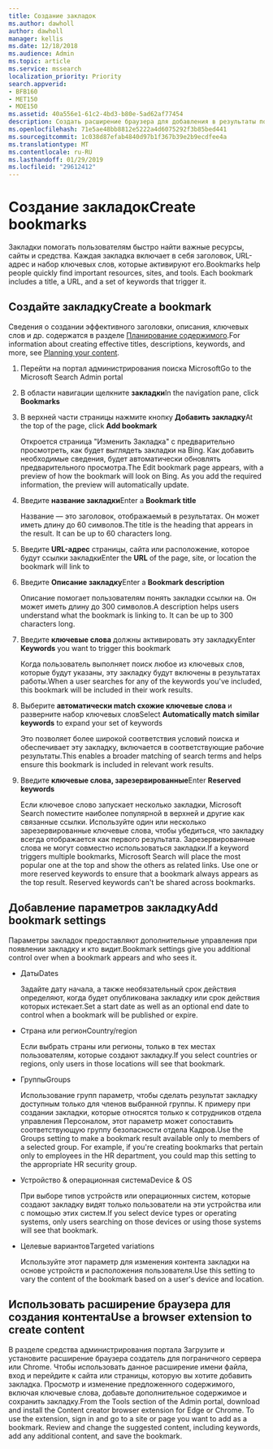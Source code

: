 ```yaml
---
title: Создание закладок
ms.author: dawholl
author: dawholl
manager: kellis
ms.date: 12/18/2018
ms.audience: Admin
ms.topic: article
ms.service: mssearch
localization_priority: Priority
search.appverid:
- BFB160
- MET150
- MOE150
ms.assetid: 40a556e1-61c2-4bd3-b80e-5ad62af77454
description: Создать расширение браузера для добавления в результаты поиска Microsoft рабочих закладки или пользователя
ms.openlocfilehash: 71e5ae48bb8812e5222a4d6075292f3b85bed441
ms.sourcegitcommit: 1c038d87efab4840d97b1f367b39e2b9ecdfee4a
ms.translationtype: MT
ms.contentlocale: ru-RU
ms.lasthandoff: 01/29/2019
ms.locfileid: "29612412"
---
```

# <a name="create-bookmarks"></a><span data-ttu-id="183a0-103">Создание закладок</span><span class="sxs-lookup"><span data-stu-id="183a0-103">Create bookmarks</span></span>

<span data-ttu-id="183a0-p101">Закладки помогать пользователям быстро найти важные ресурсы, сайты и средства. Каждая закладка включает в себя заголовок, URL-адрес и набор ключевых слов, которые активируют его.</span><span class="sxs-lookup"><span data-stu-id="183a0-p101">Bookmarks help people quickly find important resources, sites, and tools. Each bookmark includes a title, a URL, and a set of keywords that trigger it.</span></span>
  
## <a name="create-a-bookmark"></a><span data-ttu-id="183a0-106">Создайте закладку</span><span class="sxs-lookup"><span data-stu-id="183a0-106">Create a bookmark</span></span>

<span data-ttu-id="183a0-107">Сведения о создании эффективного заголовки, описания, ключевых слов и др. содержатся в разделе [Планирование содержимого](plan-your-content.md).</span><span class="sxs-lookup"><span data-stu-id="183a0-107">For information about creating effective titles, descriptions, keywords, and more, see [Planning your content](plan-your-content.md).</span></span>
  
1. <span data-ttu-id="183a0-108">Перейти на портал администрирования поиска Microsoft</span><span class="sxs-lookup"><span data-stu-id="183a0-108">Go to the Microsoft Search Admin portal</span></span>
    
2. <span data-ttu-id="183a0-109">В области навигации щелкните **закладки**</span><span class="sxs-lookup"><span data-stu-id="183a0-109">In the navigation pane, click **Bookmarks**</span></span>
    
3. <span data-ttu-id="183a0-110">В верхней части страницы нажмите кнопку **Добавить закладку**</span><span class="sxs-lookup"><span data-stu-id="183a0-110">At the top of the page, click **Add bookmark**</span></span>
    
    <span data-ttu-id="183a0-p102">Откроется страница "Изменить Закладка" с предварительно просмотреть, как будет выглядеть закладки на Bing. Как добавить необходимые сведения, будет автоматически обновлять предварительного просмотра.</span><span class="sxs-lookup"><span data-stu-id="183a0-p102">The Edit bookmark page appears, with a preview of how the bookmark will look on Bing. As you add the required information, the preview will automatically update.</span></span>
    
4. <span data-ttu-id="183a0-113">Введите **название закладки**</span><span class="sxs-lookup"><span data-stu-id="183a0-113">Enter a **Bookmark title**</span></span>
    
    <span data-ttu-id="183a0-p103">Название — это заголовок, отображаемый в результатах. Он может иметь длину до 60 символов.</span><span class="sxs-lookup"><span data-stu-id="183a0-p103">The title is the heading that appears in the result. It can be up to 60 characters long.</span></span>
    
5. <span data-ttu-id="183a0-116">Введите **URL-адрес** страницы, сайта или расположение, которое будут ссылки закладки</span><span class="sxs-lookup"><span data-stu-id="183a0-116">Enter the **URL** of the page, site, or location the bookmark will link to</span></span> 
    
6. <span data-ttu-id="183a0-117">Введите **Описание закладку**</span><span class="sxs-lookup"><span data-stu-id="183a0-117">Enter a **Bookmark description**</span></span>
    
    <span data-ttu-id="183a0-p104">Описание помогает пользователям понять закладки ссылки на. Он может иметь длину до 300 символов.</span><span class="sxs-lookup"><span data-stu-id="183a0-p104">A description helps users understand what the bookmark is linking to. It can be up to 300 characters long.</span></span>
    
7. <span data-ttu-id="183a0-120">Введите **ключевые слова** должны активировать эту закладку</span><span class="sxs-lookup"><span data-stu-id="183a0-120">Enter **Keywords** you want to trigger this bookmark</span></span> 
    
    <span data-ttu-id="183a0-121">Когда пользователь выполняет поиск любое из ключевых слов, которые будут указаны, эту закладку будут включены в результатах работы.</span><span class="sxs-lookup"><span data-stu-id="183a0-121">When a user searches for any of the keywords you've included, this bookmark will be included in their work results.</span></span>
    
8. <span data-ttu-id="183a0-122">Выберите **автоматически match схожие ключевые слова** и разверните набор ключевых слов</span><span class="sxs-lookup"><span data-stu-id="183a0-122">Select **Automatically match similar keywords** to expand your set of keywords</span></span> 
    
    <span data-ttu-id="183a0-123">Это позволяет более широкой соответствия условий поиска и обеспечивает эту закладку, включается в соответствующие рабочие результаты.</span><span class="sxs-lookup"><span data-stu-id="183a0-123">This enables a broader matching of search terms and helps ensure this bookmark is included in relevant work results.</span></span>
    
9. <span data-ttu-id="183a0-124">Введите **ключевые слова, зарезервированные**</span><span class="sxs-lookup"><span data-stu-id="183a0-124">Enter **Reserved keywords**</span></span>
    
    <span data-ttu-id="183a0-p105">Если ключевое слово запускает несколько закладки, Microsoft Search поместите наиболее популярной в верхней и другие как связанные ссылки. Используйте один или несколько зарезервированные ключевые слова, чтобы убедиться, что закладку всегда отображается как первого результата. Зарезервированные слова не могут совместно использоваться закладки.</span><span class="sxs-lookup"><span data-stu-id="183a0-p105">If a keyword triggers multiple bookmarks, Microsoft Search will place the most popular one at the top and show the others as related links. Use one or more reserved keywords to ensure that a bookmark always appears as the top result. Reserved keywords can't be shared across bookmarks.</span></span>
    
## <a name="add-bookmark-settings"></a><span data-ttu-id="183a0-128">Добавление параметров закладку</span><span class="sxs-lookup"><span data-stu-id="183a0-128">Add bookmark settings</span></span>

<span data-ttu-id="183a0-129">Параметры закладок предоставляют дополнительные управления при появлении закладку и кто видит.</span><span class="sxs-lookup"><span data-stu-id="183a0-129">Bookmark settings give you additional control over when a bookmark appears and who sees it.</span></span>
  
- <span data-ttu-id="183a0-130">Даты</span><span class="sxs-lookup"><span data-stu-id="183a0-130">Dates</span></span>
    
    <span data-ttu-id="183a0-131">Задайте дату начала, а также необязательный срок действия определяют, когда будет опубликована закладку или срок действия которых истекает.</span><span class="sxs-lookup"><span data-stu-id="183a0-131">Set a start date as well as an optional end date to control when a bookmark will be published or expire.</span></span> 
    
- <span data-ttu-id="183a0-132">Страна или регион</span><span class="sxs-lookup"><span data-stu-id="183a0-132">Country/region</span></span>
    
    <span data-ttu-id="183a0-133">Если выбрать страны или регионы, только в тех местах пользователям, которые создают закладку.</span><span class="sxs-lookup"><span data-stu-id="183a0-133">If you select countries or regions, only users in those locations will see that bookmark.</span></span>
    
- <span data-ttu-id="183a0-134">Группы</span><span class="sxs-lookup"><span data-stu-id="183a0-134">Groups</span></span>
    
    <span data-ttu-id="183a0-p106">Использование групп параметр, чтобы сделать результат закладку доступным только для членов выбранной группы. К примеру при создании закладки, которые относятся только к сотрудников отдела управления Персоналом, этот параметр может сопоставить соответствующую группу безопасности отдела Кадров.</span><span class="sxs-lookup"><span data-stu-id="183a0-p106">Use the Groups setting to make a bookmark result available only to members of a selected group. For example, if you're creating bookmarks that pertain only to employees in the HR department, you could map this setting to the appropriate HR security group.</span></span>
    
- <span data-ttu-id="183a0-137">Устройство &amp; операционная система</span><span class="sxs-lookup"><span data-stu-id="183a0-137">Device &amp; OS</span></span>
    
    <span data-ttu-id="183a0-138">При выборе типов устройств или операционных систем, которые создают закладку видят только пользователи на эти устройства или с помощью этих систем.</span><span class="sxs-lookup"><span data-stu-id="183a0-138">If you select device types or operating systems, only users searching on those devices or using those systems will see that bookmark.</span></span>
    
- <span data-ttu-id="183a0-139">Целевые вариантов</span><span class="sxs-lookup"><span data-stu-id="183a0-139">Targeted variations</span></span>
    
    <span data-ttu-id="183a0-140">Используйте этот параметр для изменения контента закладки на основе устройств и расположения пользователя.</span><span class="sxs-lookup"><span data-stu-id="183a0-140">Use this setting to vary the content of the bookmark based on a user's device and location.</span></span>
    
## <a name="use-a-browser-extension-to-create-content"></a><span data-ttu-id="183a0-141">Использовать расширение браузера для создания контента</span><span class="sxs-lookup"><span data-stu-id="183a0-141">Use a browser extension to create content</span></span>

<span data-ttu-id="183a0-p107">В разделе средства администрирования портала Загрузите и установите расширение браузера создатель для пограничного сервера или Chrome. Чтобы использовать данное расширение имени файла, вход и перейдите к сайта или страницы, которую вы хотите добавить закладка. Просмотр и изменение предложенного содержимого, включая ключевые слова, добавьте дополнительное содержимое и сохранить закладку.</span><span class="sxs-lookup"><span data-stu-id="183a0-p107">From the Tools section of the Admin portal, download and install the Content creator browser extension for Edge or Chrome. To use the extension, sign in and go to a site or page you want to add as a bookmark. Review and change the suggested content, including keywords, add any additional content, and save the bookmark.</span></span>